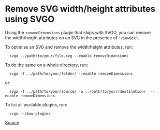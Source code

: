 # Remove SVG width/height attributes using SVGO

Using the `removeDimensions` plugin that ships with SVGO, you can remove the
width/height attributes on an SVG in the presence of `"viewBox"`.

To optimise an SVG and remove the width/height attributes, run:

      svgo ../path/to/your/file.svg --enable removeDimensions


To do the same on a whole directory, run:

      svgo -f ../path/to/your/folder/ --enable removeDimensions

or:

      svgo -f ../path/to/your/source/ -o ../path/to/your/destination/  --enable removeDimensions

To list all available plugins, run:

      svgo --show-plugins

[Source](https://github.com/svg/svgo)
